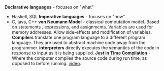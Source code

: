 **Declarative languages** - focuses on "what"
- Haskell, SQL
**Imperative languages** - focuses on "how"
- C, java, C++
**von Neumann Model** - classical computation model. Based on statements , expressions, and assignments. Variables are used for memory addresses. Allow side-effects and modification of variables. 
**Compilers** translate one program language to a different program language. They are used to abstract machine code away from the programmer. 
**interpreters** directly executes the semantics of the code in response to input as it is being supplied. 
**[Just in Time Compilation](https://en.wikipedia.org/wiki/Just-in-time_compilation)** - Where the computer compiles the source code during run time, as opposed to before running. [video](https://www.youtube.com/watch?v=d7KHAVaX_Rs).